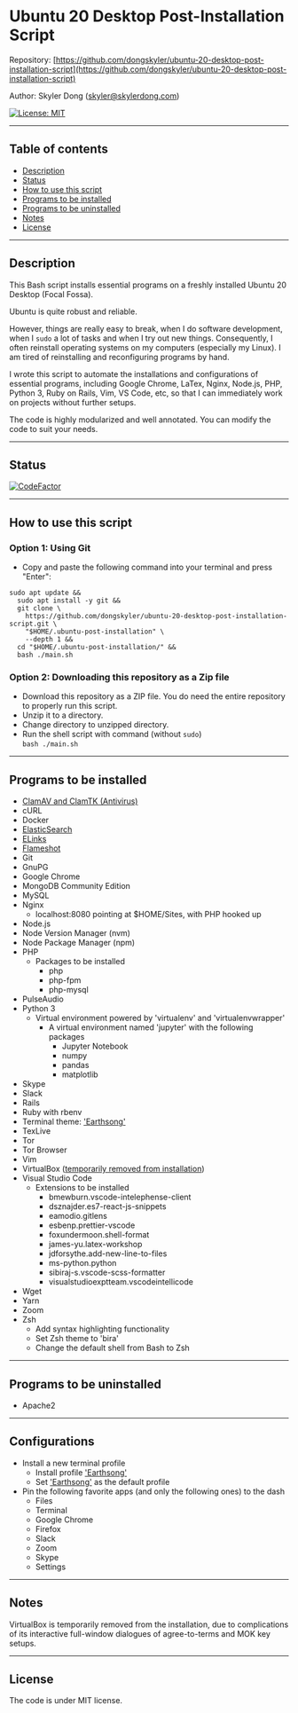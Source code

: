 # Ubuntu 20 Desktop Post-Installation Script

Repository: [https://github.com/dongskyler/ubuntu-20-desktop-post-installation-script](https://github.com/dongskyler/ubuntu-20-desktop-post-installation-script)

Author: Skyler Dong (<skyler@skylerdong.com>)

[![License: MIT](https://img.shields.io/badge/License-MIT-yellow.svg)](https://opensource.org/licenses/MIT)

---

## Table of contents

- [Description](#Description)
- [Status](#Status)
- [How to use this script](#How-to-use-this-script)
- [Programs to be installed](#Programs-to-be-installed)
- [Programs to be uninstalled](#Programs-to-be-uninstalled)
- [Notes](#Notes)
- [License](#License)

---

## Description

This Bash script installs essential programs on a freshly installed Ubuntu 20 Desktop (Focal Fossa).

Ubuntu is quite robust and reliable.

However, things are really easy to break, when I do software development, when I `sudo` a lot of tasks and when I try out new things. Consequently, I often reinstall operating systems on my computers (especially my Linux). I am tired of reinstalling and reconfiguring programs by hand. 

I wrote this script to automate the installations and configurations of essential programs, including Google Chrome, LaTex, Nginx, Node.js, PHP, Python 3, Ruby on Rails, Vim, VS Code, etc, so that I can immediately work on projects without further setups.

The code is highly modularized and well annotated. You can modify the code to suit your needs.

---

## Status

[![CodeFactor](https://www.codefactor.io/repository/github/dongskyler/ubuntu-20-desktop-post-installation-script/badge)](https://www.codefactor.io/repository/github/dongskyler/ubuntu-20-desktop-post-installation-script)

---

## How to use this script

### Option 1: Using Git

- Copy and paste the following command into your terminal and press "Enter":
```
sudo apt update &&
  sudo apt install -y git &&
  git clone \
    https://github.com/dongskyler/ubuntu-20-desktop-post-installation-script.git \
    "$HOME/.ubuntu-post-installation" \
    --depth 1 &&
  cd "$HOME/.ubuntu-post-installation/" &&
  bash ./main.sh
```

### Option 2: Downloading this repository as a Zip file

- Download this repository as a ZIP file. You do need the entire repository to properly run this script.
- Unzip it to a directory.
- Change directory to unzipped directory.
- Run the shell script with command (without `sudo`) \
  `bash ./main.sh`

---

## Programs to be installed

- [ClamAV and ClamTK (Antivirus)](https://help.ubuntu.com/community/ClamAV)
- cURL
- Docker
- [ElasticSearch](https://www.elastic.co)
- [ELinks](http://www.elinks.cz)
- [Flameshot](https://flameshot.js.org/)
- Git
- GnuPG
- Google Chrome
- MongoDB Community Edition
- MySQL
- Nginx
  - localhost:8080 pointing at $HOME/Sites, with PHP hooked up
- Node.js
- Node Version Manager (nvm)
- Node Package Manager (npm)
- PHP
  - Packages to be installed
    - php
    - php-fpm
    - php-mysql
- PulseAudio
- Python 3
  - Virtual environment powered by 'virtualenv' and 'virtualenvwrapper'
    - A virtual environment named 'jupyter' with the following packages
      - Jupyter Notebook
      - numpy
      - pandas
      - matplotlib
- Skype
- Slack
- Rails
- Ruby with rbenv
- Terminal theme: ['Earthsong'](https://github.com/Mayccoll/Gogh)
- TexLive
- Tor
- Tor Browser
- Vim
- VirtualBox ([temporarily removed from installation](#Notes))
- Visual Studio Code
  - Extensions to be installed
    - bmewburn.vscode-intelephense-client
    - dsznajder.es7-react-js-snippets
    - eamodio.gitlens
    - esbenp.prettier-vscode
    - foxundermoon.shell-format
    - james-yu.latex-workshop
    - jdforsythe.add-new-line-to-files
    - ms-python.python
    - sibiraj-s.vscode-scss-formatter
    - visualstudioexptteam.vscodeintellicode
- Wget
- Yarn
- Zoom
- Zsh
  - Add syntax highlighting functionality
  - Set Zsh theme to 'bira'
  - Change the default shell from Bash to Zsh

---

## Programs to be uninstalled

- Apache2

---

## Configurations

- Install a new terminal profile
  - Install profile ['Earthsong'](https://github.com/Mayccoll/Gogh)
  - Set ['Earthsong'](https://github.com/Mayccoll/Gogh) as the default profile
- Pin the following favorite apps (and only the following ones) to the dash
  - Files
  - Terminal
  - Google Chrome
  - Firefox
  - Slack
  - Zoom
  - Skype
  - Settings

---

## Notes

VirtualBox is temporarily removed from the installation, due to complications of its interactive full-window dialogues of agree-to-terms and MOK key setups.

---

## License

The code is under MIT license.
